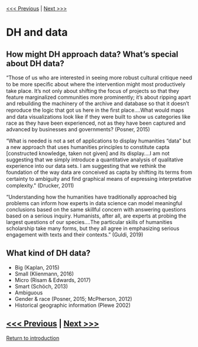 [<<< Previous](power.md) | [Next >>>](yourdata.md)  

# DH and data
## How might DH approach data? What’s special about DH data?

“Those of us who are interested in seeing more robust cultural critique need to be more speciﬁc about where the  intervention  might most productively take place. It’s not only about shifting the focus of projects so that they feature marginalized communities more prominently; it’s about ripping apart and rebuilding the machinery of the archive and database so that it doesn’t reproduce the logic that got us here in the ﬁrst place….What would maps and data visualizations look like if they were built to  show  us  categories like race as they have been experienced, not as they have been captured and advanced by businesses and governments?
(Posner, 2015)

“What is needed is not a set of applications to display humanities “data” but a new approach that uses humanities principles to constitute capta [constructed knowledge, taken not given] and its display….I am not suggesting that we simply introduce a quantitative analysis of qualitative experience into our data sets. I am suggesting that we rethink the foundation of the way data are conceived as capta by shifting its terms from certainty to ambiguity and ﬁnd graphical means of expressing interpretative complexity." (Drucker, 2011)

“Understanding how the humanities have traditionally approached big problems can inform how experts in data science can model meaningful conclusions based on the same skillful concern with answering questions based on a serious inquiry. Humanists, after all, are experts at probing the largest questions of our species….The particular skills of humanities scholarship take many forms, but they all agree in emphasizing serious engagement with texts and their contexts.” (Guldi, 2019)

## What kind of DH data?
* Big (Kaplan, 2015)
* Small (Klienmann, 2016)
* Micro (Risam & Edwards, 2017)
* Smart (Schöch, 2013)
* Ambiguous
* Gender & race (Posner, 2015; McPherson, 2012)
* Historical geographic information (Plewe 2002)


[<<< Previous](power.md) | [Next >>>](yourdata.md)  
-----
[Return to introduction](https://github.com/SouthernMethodistUniversity/data)
